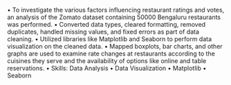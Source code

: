 • To investigate the various factors influencing restaurant ratings and votes, an analysis of the Zomato dataset containing 50000 Bengaluru restaurants was performed.
• Converted data types, cleared formatting, removed duplicates, handled missing values, and fixed errors as part of data cleaning.
• Utilized libraries like Matplotlib and Seaborn to perform data visualization on the cleaned data.
• Mapped boxplots, bar charts, and other graphs are used to examine rate changes at restaurants according to the cuisines they serve and the availability of options like online and table reservations. 
• Skills: Data Analysis • Data Visualization • Matplotlib • Seaborn
